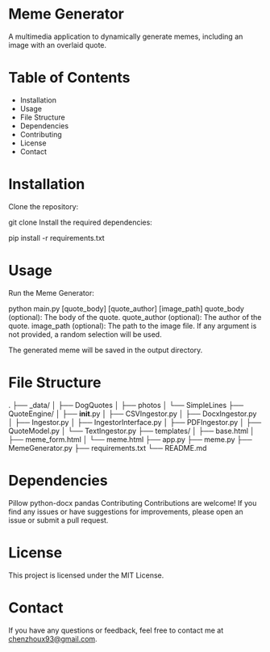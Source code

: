 # Meme Generator
A multimedia application to dynamically generate memes, including an image with an overlaid quote.

# Table of Contents
* Installation
* Usage
* File Structure
* Dependencies
* Contributing
* License
* Contact

# Installation
Clone the repository:

git clone <repository-url>
Install the required dependencies:

pip install -r requirements.txt

# Usage
Run the Meme Generator:

python main.py [quote_body] [quote_author] [image_path]
quote_body (optional): The body of the quote.
quote_author (optional): The author of the quote.
image_path (optional): The path to the image file.
If any argument is not provided, a random selection will be used.

The generated meme will be saved in the output directory.

# File Structure
.
├── _data/
│   ├── DogQuotes
│   ├── photos
│   └── SimpleLines
├── QuoteEngine/
│   ├── __init__.py
│   ├── CSVIngestor.py
│   ├── DocxIngestor.py
│   ├── Ingestor.py
│   ├── IngestorInterface.py
│   ├── PDFIngestor.py
│   ├── QuoteModel.py
│   └── TextIngestor.py
├── templates/
│   ├── base.html
│   ├── meme_form.html
│   └── meme.html
├── app.py
├── meme.py
├── MemeGenerator.py
├── requirements.txt
└── README.md

# Dependencies
Pillow
python-docx
pandas
Contributing
Contributions are welcome! If you find any issues or have suggestions for improvements, please open an issue or submit a pull request.

# License
This project is licensed under the MIT License.

# Contact
If you have any questions or feedback, feel free to contact me at chenzhoux93@gmail.com.